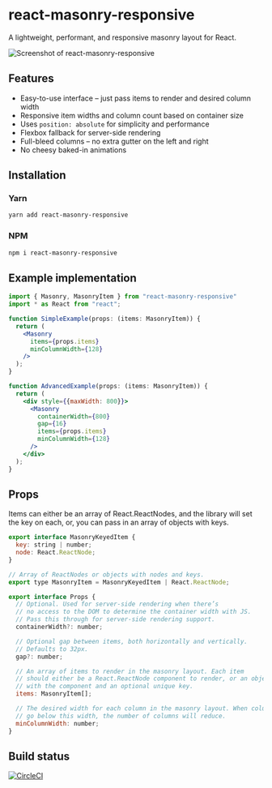 # react-masonry-responsive

A lightweight, performant, and responsive masonry layout for React.

![Screenshot of react-masonry-responsive](https://raw.githubusercontent.com/heydovetail/react-masonry-responsive/master/img/screenshot.png)

## Features

* Easy-to-use interface – just pass items to render and desired column width
* Responsive item widths and column count based on container size
* Uses `position: absolute` for simplicity and performance
* Flexbox fallback for server-side rendering
* Full-bleed columns – no extra gutter on the left and right
* No cheesy baked-in animations

## Installation

### Yarn

```bash
yarn add react-masonry-responsive
```

### NPM

```bash
npm i react-masonry-responsive
```

## Example implementation

```jsx
import { Masonry, MasonryItem } from "react-masonry-responsive"
import * as React from "react";

function SimpleExample(props: (items: MasonryItem)) {
  return (
    <Masonry
      items={props.items}
      minColumnWidth={128}
    />
  );
}

function AdvancedExample(props: (items: MasonryItem)) {
  return (
    <div style={{maxWidth: 800}}>
      <Masonry
        containerWidth={800}
        gap={16}
        items={props.items}
        minColumnWidth={128}
      />
    </div>
  );
}
```

## Props

Items can either be an array of React.ReactNodes, and the library will set the key on each, or, you can pass in an array of objects with keys.

```jsx
export interface MasonryKeyedItem {
  key: string | number;
  node: React.ReactNode;
}

// Array of ReactNodes or objects with nodes and keys.
export type MasonryItem = MasonryKeyedItem | React.ReactNode;

export interface Props {
  // Optional. Used for server-side rendering when there’s
  // no access to the DOM to determine the container width with JS.
  // Pass this through for server-side rendering support.
  containerWidth?: number;

  // Optional gap between items, both horizontally and vertically.
  // Defaults to 32px.
  gap?: number;

  // An array of items to render in the masonry layout. Each item
  // should either be a React.ReactNode component to render, or an object
  // with the component and an optional unique key.
  items: MasonryItem[];

  // The desired width for each column in the masonry layout. When columns
  // go below this width, the number of columns will reduce.
  minColumnWidth: number;
}
```

## Build status

[![CircleCI](https://circleci.com/gh/heydovetail/react-masonry-responsive.svg?style=svg)](https://circleci.com/gh/heydovetail/react-masonry-responsive)
